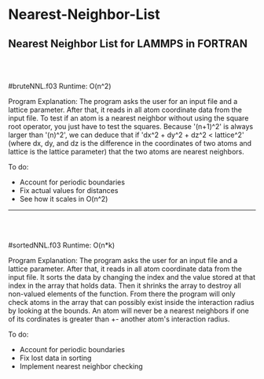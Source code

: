 # Nearest-Neighbor-List

Nearest Neighbor List for LAMMPS in FORTRAN
---

 <br /> <br />

#bruteNNL.f03
Runtime: O(n^2)

Program Explanation:
  The program asks the user for an input file and a lattice parameter. After that, it reads in all atom coordinate data from the input file. To test if an atom is a nearest neighbor without using the square root operator, you just have to test the squares. Because '(n+1)^2' is always larger than '(n)^2', we can deduce that if 'dx^2 + dy^2 + dz^2 < lattice^2' (where dx, dy, and dz is the difference in the coordinates of two atoms and lattice is the lattice parameter) that the two atoms are nearest neighbors. 
  
To do:
  - Account for periodic boundaries
  - Fix actual values for distances
  - See how it scales in O(n^2)
  
---
 <br /> <br />

#sortedNNL.f03
Runtime: O(n*k)

Program Explanation:
  The program asks the user for an input file and a lattice parameter. After that, it reads in all atom coordinate data from the input file. It sorts the data by changing the index and the value stored at that index in the array that holds data. Then it shrinks the array to destroy all non-valued elements of the function. From there the program will only check atoms in the array that can possibly exist inside the interaction radius by looking at the bounds. An atom will never be a nearest neighbors if one of its cordinates is greater than +- another atom's interaction radius.
  
To do:
  - Account for periodic boundaries
  - Fix lost data in sorting
  - Implement nearest neighbor checking
